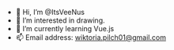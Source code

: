 - 👋 Hi, I’m @ItsVeeNus
- 👀 I’m interested in drawing.
- 🌱 I’m currently learning Vue.js
- 📫 Email address: wiktoria.pilch01@gmail.com

<!---
ItsVeeNus/ItsVeeNus is a ✨ special ✨ repository because its `README.md` (this file) appears on your GitHub profile.
You can click the Preview link to take a look at your changes.
--->
